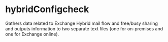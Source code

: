 # hybridConfigcheck
Gathers data related to Exchange Hybrid mail flow and free/busy sharing and outputs information to two separate text files (one for on-premises and one for Exchange online).
